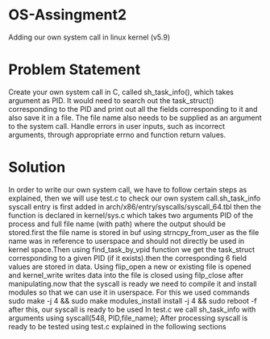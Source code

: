 # OS-Assingment2
Adding our own system call in linux kernel (v5.9)
# Problem Statement
Create your own system call in C, called sh_task_info(), which takes argument as PID. It would need to search out the task_struct() corresponding to the PID and print out all the fields corresponding to it and also save it in a file. The file name also needs to be supplied as an argument to the system call. Handle errors in user inputs, such as incorrect arguments, through appropriate errno and function return values.
# Solution
In order to write our own system call, we have to follow certain steps as explained, then we will use test.c to check our own system call.sh_task_info syscall entry is first added in arch/x86/entry/syscalls/syscall_64.tbl then the function is declared in kernel/sys.c which takes two arguments PID of the process and full file name (with path) where the output should be stored.first the file name is stored in buf using strncpy_from_user as the file name was in reference to userspace and should not directly be used in kernel space.Then using find_task_by_vpid function we get the task_struct corresponding to a given PID (if it exists).then the corresponding 6 field values are stored in data. Using flip_open a new or existing file is opened and kernel_write writes data into the file is closed using filp_close after manipulating.now that the syscall is ready we need to compile it and install modules so that we can use it in userspace. For this we used commands
sudo make -j 4 && sudo make modules_install install -j 4 && sudo reboot -f 
after this, our syscall is ready to be used In test.c we call sh_task_info with arguments using
syscall(548, PID,file_name);
After processing syscall is ready to be tested using test.c explained in the following sections
